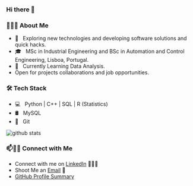 ### Hi there 👋

<h3> 👨🏻‍💻 About Me </h3>

- 🤔 &nbsp; Exploring new technologies and developing software solutions and quick hacks.
- 🎓 &nbsp; MSc in Industrial Engineering and BSc in Automation and Control Engineering, Lisboa, Portugal.
- 🌱 &nbsp; Currently Learning Data Analysis.
- Open for projects collaborations and job opportunities. 

<h3>🛠 Tech Stack</h3>

- 💻 &nbsp; Python | C++ | SQL | R (Statistics)
- 🛢 &nbsp; MySQL
- 🔧 &nbsp; Git


![github stats](https://github-readme-stats.vercel.app/api?username=IgorHufn&show_icons=true)

### 📫🤝🏻 Connect with Me

 - Connect with me on [LinkedIn](https://www.linkedin.com/in/igorhufnagel/) 👨🏻‍💻
 - Shoot Me an [Email](mailto:igorhufn@gmail.com) 💌
 - [GitHub Profile Summary](https://profile-summary-for-github.com/user/IgorHufn)
